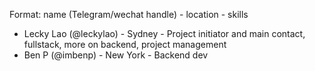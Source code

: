 Format: name (Telegram/wechat handle) - location - skills

* Lecky Lao (@leckylao) - Sydney - Project initiator and main contact, fullstack, more on backend, project management
* Ben P (@imbenp) - New York - Backend dev

